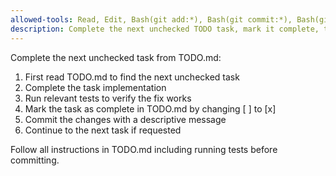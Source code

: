 ```yaml
---
allowed-tools: Read, Edit, Bash(git add:*), Bash(git commit:*), Bash(git push:*), Bash(pnpm test:*), Bash(pnpm test:e2e:*), Bash(pnpm test:unit:*), TodoWrite, Task
description: Complete the next unchecked TODO task, mark it complete, test, and commit the changes
---
```


Complete the next unchecked task from TODO.md:

1. First read TODO.md to find the next unchecked task
2. Complete the task implementation
3. Run relevant tests to verify the fix works
4. Mark the task as complete in TODO.md by changing [ ] to [x]
5. Commit the changes with a descriptive message
6. Continue to the next task if requested

Follow all instructions in TODO.md including running tests before committing.

